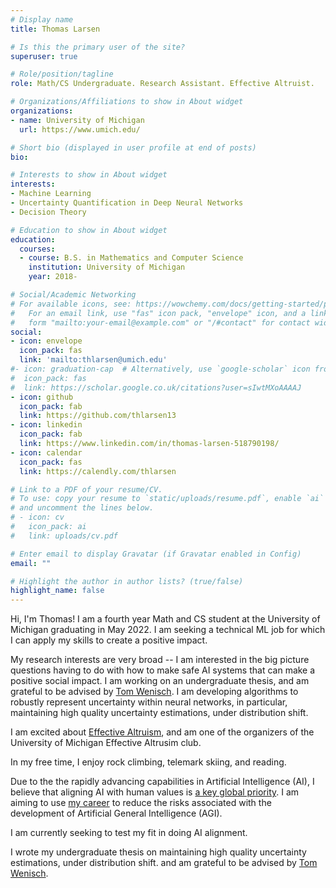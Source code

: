 ```yaml
---
# Display name
title: Thomas Larsen 

# Is this the primary user of the site?
superuser: true

# Role/position/tagline
role: Math/CS Undergraduate. Research Assistant. Effective Altruist. 

# Organizations/Affiliations to show in About widget
organizations:
- name: University of Michigan
  url: https://www.umich.edu/

# Short bio (displayed in user profile at end of posts)
bio: 

# Interests to show in About widget
interests:
- Machine Learning
- Uncertainty Quantification in Deep Neural Networks 
- Decision Theory 

# Education to show in About widget
education:
  courses:
  - course: B.S. in Mathematics and Computer Science
    institution: University of Michigan
    year: 2018-

# Social/Academic Networking
# For available icons, see: https://wowchemy.com/docs/getting-started/page-builder/#icons
#   For an email link, use "fas" icon pack, "envelope" icon, and a link in the
#   form "mailto:your-email@example.com" or "/#contact" for contact widget.
social:
- icon: envelope
  icon_pack: fas
  link: 'mailto:thlarsen@umich.edu'
#- icon: graduation-cap  # Alternatively, use `google-scholar` icon from `ai` icon pack
#  icon_pack: fas
#  link: https://scholar.google.co.uk/citations?user=sIwtMXoAAAAJ
- icon: github
  icon_pack: fab
  link: https://github.com/thlarsen13
- icon: linkedin
  icon_pack: fab
  link: https://www.linkedin.com/in/thomas-larsen-518790198/
- icon: calendar 
  icon_pack: fas 
  link: https://calendly.com/thlarsen

# Link to a PDF of your resume/CV.
# To use: copy your resume to `static/uploads/resume.pdf`, enable `ai` icons in `params.toml`, 
# and uncomment the lines below.
# - icon: cv
#   icon_pack: ai
#   link: uploads/cv.pdf

# Enter email to display Gravatar (if Gravatar enabled in Config)
email: ""

# Highlight the author in author lists? (true/false)
highlight_name: false
--- 
```


Hi, I'm Thomas! I am a fourth year Math and CS student at the University of Michigan graduating in May 2022. I am seeking a technical ML job for which I can apply my skills to create a positive impact.   

My research interests are very broad -- I am interested in the big picture questions having to do with how to make safe AI systems that can make a positive social impact. I am working on an undergraduate thesis, and am grateful to be advised by [Tom Wenisch](https://web.eecs.umich.edu/~twenisch/). I am developing algorithms to robustly represent uncertainty within neural networks, in particular, maintaining high quality uncertainty estimations, under distribution shift. 

I am excited about [Effective Altruism](https://www.effectivealtruism.org/), and am one of the organizers of the University of Michigan Effective Altrusim club. 

In my free time, I enjoy rock climbing, telemark skiing, and reading. 


Due to the the rapidly advancing capabilities in Artificial Intelligence (AI), I believe that aligning AI with human values is [a key global priority](https://drive.google.com/file/d/1uK7NhdSKprQKZnRjU58X7NLA1auXlWHt/view). I am aiming to use [my career](https://80000hours.org/career-reviews/ai-safety-researcher/) to reduce the risks associated with the development of Artificial General Intelligence (AGI). 

I am currently seeking to test my fit in doing AI alignment. 

I wrote my undergraduate thesis on maintaining high quality uncertainty estimations, under distribution shift. and am grateful to be advised by [Tom Wenisch](https://web.eecs.umich.edu/~twenisch/). 
